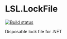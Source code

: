 # LSL.LockFile

[![Build status](https://ci.appveyor.com/api/projects/status/ao56oypqgmq02h3x?svg=true)](https://ci.appveyor.com/project/alunacjones/lsl-lockfile)

Disposable lock file for .NET
